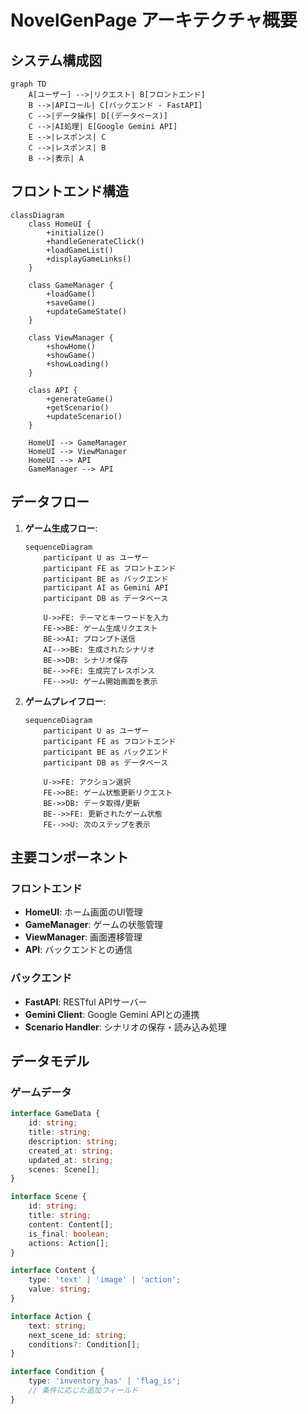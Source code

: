 # NovelGenPage アーキテクチャ概要

## システム構成図

```mermaid
graph TD
    A[ユーザー] -->|リクエスト| B[フロントエンド]
    B -->|APIコール| C[バックエンド - FastAPI]
    C -->|データ操作| D[(データベース)]
    C -->|AI処理| E[Google Gemini API]
    E -->|レスポンス| C
    C -->|レスポンス| B
    B -->|表示| A
```

## フロントエンド構造

```mermaid
classDiagram
    class HomeUI {
        +initialize()
        +handleGenerateClick()
        +loadGameList()
        +displayGameLinks()
    }
    
    class GameManager {
        +loadGame()
        +saveGame()
        +updateGameState()
    }
    
    class ViewManager {
        +showHome()
        +showGame()
        +showLoading()
    }
    
    class API {
        +generateGame()
        +getScenario()
        +updateScenario()
    }
    
    HomeUI --> GameManager
    HomeUI --> ViewManager
    HomeUI --> API
    GameManager --> API
```

## データフロー

1. **ゲーム生成フロー**:
   ```mermaid
   sequenceDiagram
       participant U as ユーザー
       participant FE as フロントエンド
       participant BE as バックエンド
       participant AI as Gemini API
       participant DB as データベース
       
       U->>FE: テーマとキーワードを入力
       FE->>BE: ゲーム生成リクエスト
       BE->>AI: プロンプト送信
       AI-->>BE: 生成されたシナリオ
       BE->>DB: シナリオ保存
       BE-->>FE: 生成完了レスポンス
       FE-->>U: ゲーム開始画面を表示
   ```

2. **ゲームプレイフロー**:
   ```mermaid
   sequenceDiagram
       participant U as ユーザー
       participant FE as フロントエンド
       participant BE as バックエンド
       participant DB as データベース
       
       U->>FE: アクション選択
       FE->>BE: ゲーム状態更新リクエスト
       BE->>DB: データ取得/更新
       BE-->>FE: 更新されたゲーム状態
       FE-->>U: 次のステップを表示
   ```

## 主要コンポーネント

### フロントエンド
- **HomeUI**: ホーム画面のUI管理
- **GameManager**: ゲームの状態管理
- **ViewManager**: 画面遷移管理
- **API**: バックエンドとの通信

### バックエンド
- **FastAPI**: RESTful APIサーバー
- **Gemini Client**: Google Gemini APIとの連携
- **Scenario Handler**: シナリオの保存・読み込み処理

## データモデル

### ゲームデータ
```typescript
interface GameData {
    id: string;
    title: string;
    description: string;
    created_at: string;
    updated_at: string;
    scenes: Scene[];
}

interface Scene {
    id: string;
    title: string;
    content: Content[];
    is_final: boolean;
    actions: Action[];
}

interface Content {
    type: 'text' | 'image' | 'action';
    value: string;
}

interface Action {
    text: string;
    next_scene_id: string;
    conditions?: Condition[];
}

interface Condition {
    type: 'inventory_has' | 'flag_is';
    // 条件に応じた追加フィールド
}
```
